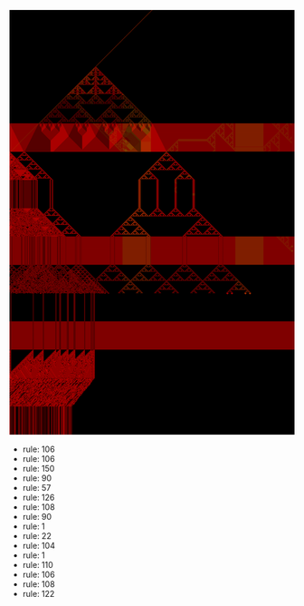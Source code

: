 ![photo](./output.png) 
 * rule: 106
* rule: 106
* rule: 150
* rule: 90
* rule: 57
* rule: 126
* rule: 108
* rule: 90
* rule: 1
* rule: 22
* rule: 104
* rule: 1
* rule: 110
* rule: 106
* rule: 108
* rule: 122
